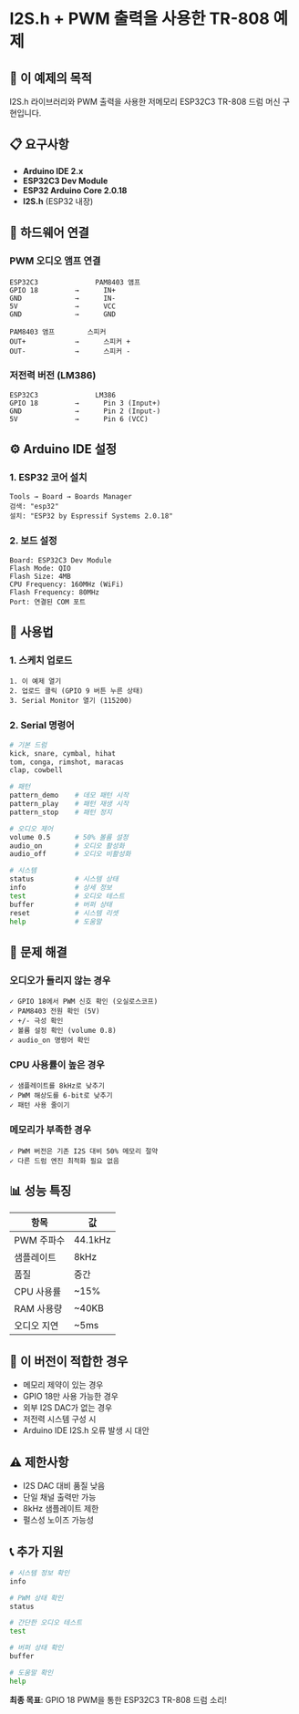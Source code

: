 # I2S.h + PWM 출력을 사용한 TR-808 예제

## 🎯 이 예제의 목적
I2S.h 라이브러리와 PWM 출력을 사용한 저메모리 ESP32C3 TR-808 드럼 머신 구현입니다.

## 📋 요구사항
- **Arduino IDE 2.x**
- **ESP32C3 Dev Module**
- **ESP32 Arduino Core 2.0.18**
- **I2S.h** (ESP32 내장)

## 🔌 하드웨어 연결

### PWM 오디오 앰프 연결
```
ESP32C3              PAM8403 앰프
GPIO 18         →      IN+
GND             →      IN-
5V              →      VCC
GND             →      GND

PAM8403 앰프        스피커
OUT+            →      스피커 +
OUT-            →      스피커 -
```

### 저전력 버전 (LM386)
```
ESP32C3              LM386
GPIO 18         →      Pin 3 (Input+)
GND             →      Pin 2 (Input-)
5V              →      Pin 6 (VCC)
```

## ⚙️ Arduino IDE 설정

### 1. ESP32 코어 설치
```
Tools → Board → Boards Manager
검색: "esp32"
설치: "ESP32 by Espressif Systems 2.0.18"
```

### 2. 보드 설정
```
Board: ESP32C3 Dev Module
Flash Mode: QIO
Flash Size: 4MB
CPU Frequency: 160MHz (WiFi)
Flash Frequency: 80MHz
Port: 연결된 COM 포트
```

## 🚀 사용법

### 1. 스케치 업로드
```
1. 이 예제 열기
2. 업로드 클릭 (GPIO 9 버튼 누른 상태)
3. Serial Monitor 열기 (115200)
```

### 2. Serial 명령어
```bash
# 기본 드럼
kick, snare, cymbal, hihat
tom, conga, rimshot, maracas
clap, cowbell

# 패턴
pattern_demo    # 데모 패턴 시작
pattern_play    # 패턴 재생 시작
pattern_stop    # 패턴 정지

# 오디오 제어
volume 0.5      # 50% 볼륨 설정
audio_on        # 오디오 활성화
audio_off       # 오디오 비활성화

# 시스템
status          # 시스템 상태
info            # 상세 정보
test            # 오디오 테스트
buffer          # 버퍼 상태
reset           # 시스템 리셋
help            # 도움말
```

## 🔧 문제 해결

### 오디오가 들리지 않는 경우
```
✓ GPIO 18에서 PWM 신호 확인 (오실로스코프)
✓ PAM8403 전원 확인 (5V)
✓ +/- 극성 확인
✓ 볼륨 설정 확인 (volume 0.8)
✓ audio_on 명령어 확인
```

### CPU 사용률이 높은 경우
```
✓ 샘플레이트를 8kHz로 낮추기
✓ PWM 해상도를 6-bit로 낮추기
✓ 패턴 사용 줄이기
```

### 메모리가 부족한 경우
```
✓ PWM 버전은 기존 I2S 대비 50% 메모리 절약
✓ 다른 드럼 엔진 최적화 필요 없음
```

## 📊 성능 특징

| 항목 | 값 |
|------|-----|
| PWM 주파수 | 44.1kHz |
| 샘플레이트 | 8kHz |
| 품질 | 중간 |
| CPU 사용률 | ~15% |
| RAM 사용량 | ~40KB |
| 오디오 지연 | ~5ms |

## 🎯 이 버전이 적합한 경우
- 메모리 제약이 있는 경우
- GPIO 18만 사용 가능한 경우
- 외부 I2S DAC가 없는 경우
- 저전력 시스템 구성 시
- Arduino IDE I2S.h 오류 발생 시 대안

## ⚠️ 제한사항
- I2S DAC 대비 품질 낮음
- 단일 채널 출력만 가능
- 8kHz 샘플레이트 제한
- 펄스성 노이즈 가능성

## 📞 추가 지원
```bash
# 시스템 정보 확인
info

# PWM 상태 확인  
status

# 간단한 오디오 테스트
test

# 버퍼 상태 확인
buffer

# 도움말 확인
help
```

**최종 목표**: GPIO 18 PWM을 통한 ESP32C3 TR-808 드럼 소리!